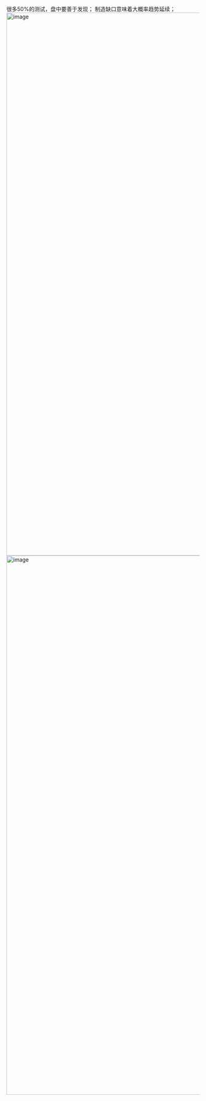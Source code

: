 很多50%的测试，盘中要善于发现；
制造缺口意味着大概率趋势延续；  
<img width="2512" height="1414" alt="image" src="https://github.com/user-attachments/assets/fcc89e8c-387b-4c31-976d-28ca11fb38b6" />
<img width="2508" height="1404" alt="image" src="https://github.com/user-attachments/assets/be913eff-30d2-47ee-9fba-5d6d408cc63b" />
